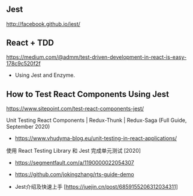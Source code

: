 #
## Jest
http://facebook.github.io/jest/

## React + TDD 
https://medium.com/@admm/test-driven-development-in-react-is-easy-178c9c520f2f
- Using Jest and Enzyme.

## How to Test React Components Using Jest
https://www.sitepoint.com/test-react-components-jest/


Unit Testing React Components | Redux-Thunk | Redux-Saga (Full Guide, September 2020)
- https://www.vhudyma-blog.eu/unit-testing-in-react-applications/


使用 React Testing Library 和 Jest 完成单元测试 [2020]
- https://segmentfault.com/a/1190000022054307
- https://github.com/jokingzhang/rts-guide-demo


- Jest介绍及快速上手 [https://juejin.cn/post/6859155206312034311]